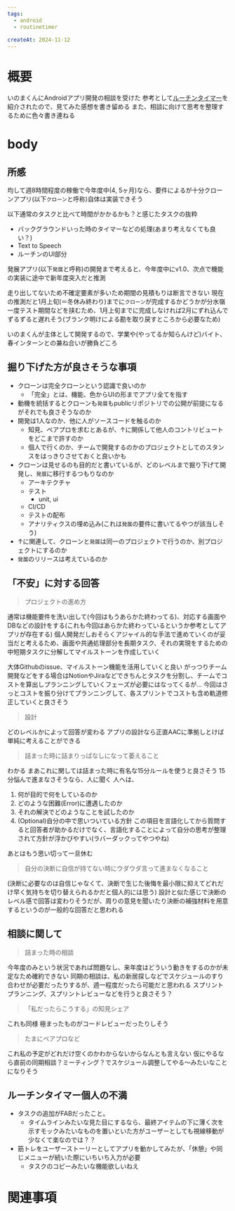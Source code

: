 ```yaml
---
tags:
  - android
  - routinetimer
  
createAt: 2024-11-12
---
```

# 概要
いのまくんにAndroidアプリ開発の相談を受けた
参考として[ルーチンタイマー](https://play.google.com/store/apps/details?id=com.freecolors.routinetimer)を紹介されたので、見てみた感想を書き留める
また、相談に向けて思考を整理するために色々書き連ねる

# body
## 所感
均して週8時間程度の稼働で今年度中(4, 5ヶ月)なら、要件によるが十分クローンアプリ(以下`クローン`と呼称)自体は実装できそう

以下通常のタスクと比べて時間がかかるかも？と感じたタスクの抜粋
- バックグラウンドいった時のタイマーなどの処理(あまり考えなくても良い？)
- Text to Speech
- ルーチンのUI部分

発展アプリ(以下`発展`と呼称)の開発まで考えると、今年度中にv1.0、次点で機能の実装に途中で新年度突入だと推測

走り出してないため不確定要素が多いため期間の見積もりは断言できない
現在の推測だと1月上旬(＝冬休み終わり)までに`クローン`が完成するかどうかが分水嶺
一度テスト期間などを挟むため、1月上旬までに完成しなければ2月にずれ込んでずるずると遅れそう(ブランク明けによる勘を取り戻すところから必要なため)

いのまくんが主体として開発するので、学業や(やってるか知らんけど)バイト、春インターンとの兼ね合いが勝負どころ

## 掘り下げた方が良さそうな事項
- クローンは完全クローンという認識で良いのか
    - 「完全」とは、機能、色からUIの形までアプリ全てを指す
- 動機を統括するとクローンも`発展`もpublicリポジトリでの公開が前提になるがそれでも良さそうなのか
- 開発は1人なのか、他に人がソースコードを触るのか
    - 知見、ペアプロを求むとあるが、↑に関係して他人のコントリビュートをどこまで許すのか
    - 個人で行くのか、チームで開発するのかのプロジェクトとしてのスタンスをはっきりさせておくと良いかも
- クローンは見せるのも目的だと書いているが、どのレベルまで掘り下げて開発し、`発展`に移行するつもりなのか
    - アーキテクチャ
    - テスト
        - unit, ui
    - CI/CD
    - テストの配布
    - アナリティクスの埋め込み(これは`発展`の要件に書いてるやつが該当しそう)
- ↑に関連して、クローンと`発展`は同一のプロジェクトで行うのか、別プロジェクトにするのか
- `発展`のリリースは考えているのか

## 「不安」に対する回答
> プロジェクトの進め方

通常は機能要件を洗い出して(今回はもうあらかた終わってる)、対応する画面やDBなどの設計をする(これも今回はあらかた終わっているというか参考としてアプリが存在する)
個人開発だしおそらくアジャイル的な手法で進めていくのが妥当だと考えるため、画面や共通処理部分を長期タスク、それの実現をするための中短期タスクに分解してマイルストーンを作成していく

大体Githubのissue、マイルストーン機能を活用していくと良い
がっつりチーム開発などをする場合はNotionやJiraなどできちんとタスクを分割し、チームでコストを算出しプランニングしていくフェーズが必要にはなってくるが...
今回はさっとコストを振り分けてプランニングして、各スプリントでコストも含め軌道修正していくと良さそう

> 設計

どのレベルかによって回答が変わる
アプリの設計なら正直AACに準拠しとけば単純に考えることができる

> 詰まった時に詰まりっぱなしになって萎えること

わかる
まあこれに関しては詰まった時に有名な15分ルールを使うと良さそう
15分悩んで進まなさそうなら、人に聞く
人へは、
1. 何が目的で何をしているのか
2. どのような困難(Error)に遭遇したのか
3. それの解決でどのようなことを試したのか
4. (Optional)自分の中で思いついている方針
   この項目を言語化してから質問すると回答者が助かるだけでなく、言語化することによって自分の思考が整理されて方針が浮かびやすい(ラバーダックってやつやね)

あとはもう思い切って一旦休む

> 自分の決断に自信が持てない時にウダウダ言って進まなくなること

(決断に必要なのは自信じゃなくて、決断で生じた後悔を最小限に抑えてどれだけ早く気持ちを切り替えられるかだと個人的には思う)
設計と似た感じで決断のレベル感で回答は変わりそうだが、周りの意見を聞いたり決断の補強材料を用意するというのが一般的な回答だと思われる

## 相談に関して
> 詰まった時の相談

今年度のみという状況であれば問題なし、来年度はどういう動きをするのかが未定なため確約できない
同期の相談は、私の新居探しなどでスケジュールのすり合わせが必要だったりするが、週一程度だったら可能だと思われる
スプリントプランニング、スプリントレビューなどを行うと良さそう？

> 「私だったらこうする」の知見シェア

これも同様
極まったものがコードレビューだったりしそう

> たまにペアプロなど

これ私の予定がどれだけ空くのかわからないからなんとも言えない
仮にやるなら直前の同期相談？ミーティング？でスケジュール調整してやる〜みたいなことになりそう

## ルーチンタイマー個人の不満
- タスクの追加がFABだったこと。
    - タイムラインみたいな見た目にするなら、最終アイテムの下に薄く次を示すモックみたいなものを置いといた方がユーザーとしても視線移動が少なくて楽なのでは？？
- 筋トレをユーザーストーリーとしてアプリを動かしてみたが、「休憩」や同じメニューが続いた際にいちいち入力が必要
    - タスクのコピーみたいな機能欲しいねえ

# 関連事項